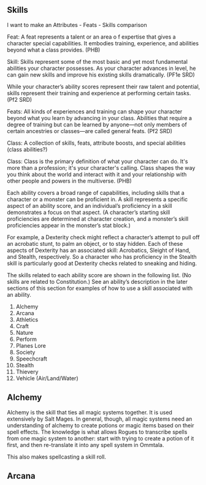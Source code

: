 ## Skills

I want to make an Attributes - Feats - Skills comparison

Feat: A feat represents a talent or an area o f expertise that gives a character special capabilities. It embodies training, experience, and abilities beyond what a class provides. (PHB)

Skill: Skills represent some of the most basic and yet most fundamental  abilities your character possesses. As your character advances in level, he can gain new skills and improve his existing skills dramatically. (PF1e SRD)

While your character’s ability scores represent their raw talent and  potential, skills represent their training and experience at performing  certain tasks. (Pf2 SRD)

Feats: All kinds of experiences and training can shape your character beyond  what you learn by advancing in your class. Abilities that require a  degree of training but can be learned by anyone—not only members of  certain ancestries or classes—are called general feats. (Pf2 SRD)

Class: A collection of skills, feats, attribute boosts, and special abilities (class abilities?)

Class: Class is the primary definition of what your character can do. It's more than a profession; it's your character's calling. Class shapes the way you think about the world and interact with it and your relationship with other people and powers in the multiverse. (PHB)

Each ability covers a broad range of capabilities, including skills that a character or a monster can be proficient in. A skill represents a specific aspect of an ability score, and an individual’s proficiency in a skill demonstrates a focus on that aspect. (A character’s starting skill proficiencies are determined at character creation, and a monster’s skill proficiencies appear in the monster’s stat block.)

For example, a Dexterity check might reflect a character’s attempt to pull off an acrobatic stunt, to palm an object, or to stay hidden. Each of these aspects of Dexterity has an associated skill: Acrobatics, Sleight of Hand, and Stealth, respectively. So a character who has proficiency in the Stealth skill is particularly good at Dexterity checks related to sneaking and hiding.

The skills related to each ability score are shown in the following list. (No skills are related to Constitution.) See an ability’s description in the later sections of this section for examples of how to use a skill associated with an ability.

1. Alchemy
2. Arcana
3. Athletics
4. Craft
5. Nature
6. Perform
7. Planes Lore
8. Society
9. Speechcraft
10. Stealth
11. Thievery
12. Vehicle (Air/Land/Water)

## Alchemy

Alchemy is the skill that ties all magic systems together. It is used  extensively by Salt Mages. In general, though, all magic systems need an understanding of alchemy to create potions or magic items based on  their spell effects. The knowledge is what allows Rogues to transcribe  spells from one magic system to another: start with trying to create a  potion of it first, and then re-translate it into any spell system in  Ommtala.

This also makes spellcasting a skill roll.

## Arcana

